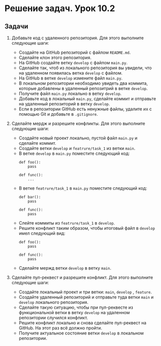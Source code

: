# Решение задач. Урок 10.2

## Задачи

1. Добавьте код с удаленного репозитория. Для этого выполните следующие шаги:
   - Создайте на GitHub репозиторий с файлом `README.md`.
   - Сделайте клон этого репозитория.
   - На GitHub создайте ветку `develop` с файлом `main.py`.
   - Сделайте так, чтоб из локального репозитория вы увидели, что на удаленном появилась ветка `develop` с файлом.
   - На GitHub в ветке `develop` измените файл `main.py`.
   - В локальном репозитории необходимо увидеть два коммита, которые 
   добавлены в удаленный репозитрий в ветке `develop`.
   - Получите файл `main.py` локально в ветку `develop`.
   - Добавьте код в локальный `main.py`, сделайте коммит и отправьте на
   удаленный репозиторий в ветку `develop`.
   - Если в репозитории GitHub есть ненужные файлы, удалите их с помощью Git и добавьте в `.gitignore`.

2. Сделайте мердж и разрешите конфликты. Для этого выполните следующие шаги:
   - Создайте новый проект локально, пустой файл `main.py` и сделайте коммит.
   - Создайте ветки `develop` и `featrure/task_1` из ветки `main`.
   - В ветке `develop` в `main.py` поместите следующий код:
       ```
       def foo():
           pass
     
       def func():
           ...
       ```
   - В ветке `featrure/task_1` в `main.py` поместите следующий код:
       ```
       def bar():
           pass
     
       def func():
           pass
       ```
   - Слейте коммиты из `featrure/task_1` в `develop`. 
   - Решите конфликт таким образом, чтобы итоговый файл в `develop` имел следующий вид:
       ```
       def foo():
           pass
     
       def func():
           pass
       ```
   - Сделайте мержд ветки `develop` в ветку `main`.

3. Сделайте пул-реквест и разрешите конфликт. Для этого выполните следующие шаги:
   - Создайте локальный проект и три ветки: `main`, `develop` , `feature`.
   - Создайте удаленный репозиторий и отправьте туда ветки `main` и `develop` локального репозитория.
   - Сделайте такую ситуацию, чтобы при пул-реквесте из функциональной ветки
   в ветку `develop` на удаленном репозитории случился конфликт.
   - Решите конфликт локально и снова сделайте пул-реквест на GitHub. На этот раз всё должно пройти.
   - Получите актуальное состояние ветки `develop` в локальном репозитории.
